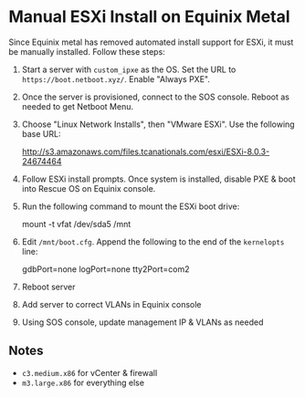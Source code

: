 # Manual ESXi Install on Equinix Metal

Since Equinix metal has removed automated install support for ESXi, it must be manually installed. Follow these steps:

1) Start a server with `custom_ipxe` as the OS. Set the URL to `https://boot.netboot.xyz/`. Enable "Always PXE".

2) Once the server is provisioned, connect to the SOS console. Reboot as needed to get Netboot Menu.

3) Choose "Linux Network Installs", then "VMware ESXi". Use the following base URL:

	http://s3.amazonaws.com/files.tcanationals.com/esxi/ESXi-8.0.3-24674464

4) Follow ESXi install prompts. Once system is installed, disable PXE & boot into Rescue OS on Equinix console.

5) Run the following command to mount the ESXi boot drive:

	mount -t vfat /dev/sda5 /mnt

6) Edit `/mnt/boot.cfg`. Append the following to the end of the `kernelopts` line:

	gdbPort=none logPort=none tty2Port=com2

7) Reboot server

8) Add server to correct VLANs in Equinix console

9) Using SOS console, update management IP & VLANs as needed

Notes
---

* `c3.medium.x86` for vCenter & firewall
* `m3.large.x86` for everything else
